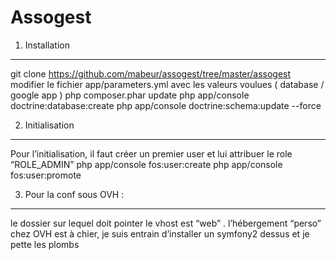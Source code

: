 Assogest
========================

1) Installation
----------------
git clone https://github.com/mabeur/assogest/tree/master/assogest
modifier le fichier app/parameters.yml avec les valeurs voulues ( database / google app )
php composer.phar update
php app/console doctrine:database:create
php app/console doctrine:schema:update --force

2) Initialisation
-----------------
Pour l’initialisation, il faut créer un premier user et lui attribuer le role  “ROLE_ADMIN”
php app/console fos:user:create
php app/console fos:user:promote

3) Pour la conf sous OVH : 
-----------------------

le dossier sur lequel doit pointer le vhost est “web” .
l’hébergement “perso” chez OVH est à chier, je suis entrain d’installer un symfony2 dessus et je pette les plombs

